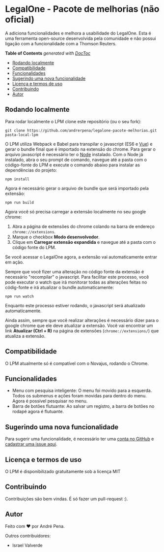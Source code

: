 # LegalOne - Pacote de melhorias (não oficial)

A adiciona funcionalidades e melhora a usabilidade do LegalOne. Esta é uma ferramenta open-source desenvolvida pela comunidade e não possui ligação com a funcionalidade com a Thomson Reuters</b>.

<!-- START doctoc generated TOC please keep comment here to allow auto update -->
<!-- DON'T EDIT THIS SECTION, INSTEAD RE-RUN doctoc TO UPDATE -->
**Table of Contents**  *generated with [DocToc](https://github.com/thlorenz/doctoc)*

- [Rodando localmente](#rodando-localmente)
- [Compatibilidade](#compatibilidade)
- [Funcionalidades](#funcionalidades)
- [Sugerindo uma nova funcionalidade](#sugerindo-uma-nova-funcionalidade)
- [Licença e termos de uso](#licen%C3%A7a-e-termos-de-uso)
- [Contribuindo](#contribuindo)
- [Autor](#autor)

<!-- END doctoc generated TOC please keep comment here to allow auto update -->

## Rodando localmente

Para rodar localmente o LPM clone este repositório (ou o seu fork):

```
git clone https://github.com/andrerpena/legalone-pacote-melhorias.git pasta-local-lpm
```

O LPM utiliza Webpack e Babel para transpilar o javascript (ES6 e [Vue](https://vuejs.org/)) e gerar o bundle final que é importado na extensão do chrome. Para gerar o arquivo javascript é necessário ter o [Node](https://nodejs.org/en/download/current) instalado.
Com o Node já instalado, abra o seu prompt de comando, navegue até a pasta com o código-fonte do LPM e execute o comando abaixo para instalar as dependências do projeto:
```
npm install
```

Agora é necessário gerar o arquivo de bundle que será importado pela extensão:

```
npm run build
```

Agora você só precisa carregar a extensão localmente no seu google chrome:
1. Abra a página de extensões do chrome colando na barra de endereço `chrome://extensions`.
2. Marque o checkbox <b>Modo desenvolvedor</b>.
3. Clique em <b>Carregar extensão expandida</b> e navegue até a pasta com o código fonte do LPM. 

Se você acessar o LegalOne agora, a extensão vai automaticamente entrar em ação.

Sempre que você fizer uma alteração no código fonte da extensão é necessário "recompilar" o javascript. Para facilitar este processo, você pode executar o watch que irá monitorar todas as alterações feitas no códig-fonte e irá atualizar o bundle automaticamente:
```
npm run watch
```
Enquanto este processo estiver rodando, o javascript será atualizado automaticamente.

Ainda assim, sempre que você realizar alterações é necessário dizer para o google chrome que ele deve atualizar a extensão. Você vai encontrar um link <b>Atualizar (Ctrl + R)</b> na página de extensões (`chrome://extensions/`) que atualiza a extensão.

## Compatibilidade

O LPM atualmente só é compatível com o Novajus, rodando o Chrome.

## Funcionalidades

- Menu com pesquisa inteligente: O menu foi movido para a esquerda. Todos os submenus e ações foram movidas para dentro do menu. Agora é possível pesquisar no menu.
- Barra de botões flutuante: Ao salvar um registro, a barra de botões no rodapé agora é flutuante.

## Sugerindo uma nova funcionalidade

Para sugerir uma funcionalidade, é necessário ter uma [conta no GitHub](https://github.com) e [cadastrar uma issue aqui](https://github.com/andrerpena/legalone-pacote-melhorias/issues/new).

## Licença e termos de uso

O LPM é disponibilizado gratuitamente sob a licença MIT

## Contribuindo

Contribuições são bem vindas. É só fazer um pull-request :).

## Autor

Feito com :heart: por André Pena.

Outros contribuidores:

- Israel Valverde